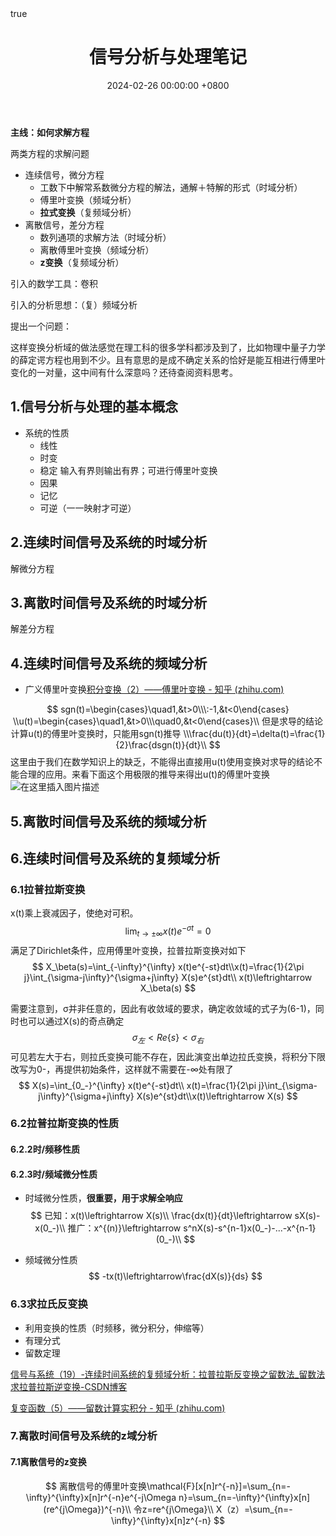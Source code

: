 ﻿---
title: 信号分析与处理笔记 
date: 2024-02-26 00:00:00 +0800
categories: [法]
tags: [信号分析, 傅里叶变换, 拉式变换]
math: true
mermaid: true
---

**主线：如何求解方程**

两类方程的求解问题
- 连续信号，微分方程
  - 工数下中解常系数微分方程的解法，通解＋特解的形式（时域分析）
  - 傅里叶变换（频域分析）
  - **拉式变换**（复频域分析）
- 离散信号，差分方程
  - 数列通项的求解方法（时域分析）
  - 离散傅里叶变换（频域分析）
  - **z变换**（复频域分析）

引入的数学工具：卷积

引入的分析思想：（复）频域分析

提出一个问题：

这样变换分析域的做法感觉在理工科的很多学科都涉及到了，比如物理中量子力学的薛定谔方程也用到不少。且有意思的是成不确定关系的恰好是能互相进行傅里叶变化的一对量，这中间有什么深意吗？还待查阅资料思考。

## 1.信号分析与处理的基本概念

- 系统的性质
  - 线性
  - 时变
  - 稳定 输入有界则输出有界；可进行傅里叶变换
  - 因果
  - 记忆
  - 可逆（一一映射才可逆）

## 2.连续时间信号及系统的时域分析
解微分方程
## 3.离散时间信号及系统的时域分析
解差分方程
## 4.连续时间信号及系统的频域分析

- 广义傅里叶变换[积分变换（2）——傅里叶变换 - 知乎 (zhihu.com)](https://zhuanlan.zhihu.com/p/108271985)

$$
sgn(t)=\begin{cases}\quad1,&t>0\\\:-1,&t<0\end{cases}
\\u(t)=\begin{cases}\quad1,&t>0\\\quad0,&t<0\end{cases}\\
但是求导的结论计算u(t)的傅里叶变换时，只能用sgn(t)推导
\\\frac{du(t)}{dt}=\delta(t)=\frac{1}{2}\frac{dsgn(t)}{dt}\\
$$
这里由于我们在数学知识上的缺乏，不能得出直接用u(t)使用变换对求导的结论不能合理的应用。来看下面这个用极限的推导来得出u(t)的傅里叶变换
![在这里插入图片描述](https://i-blog.csdnimg.cn/blog_migrate/4605b300d0191a6ba2209f0574851319.png#pic_center)

## 5.离散时间信号及系统的频域分析



## 6.连续时间信号及系统的复频域分析

### 6.1拉普拉斯变换

x(t)乘上衰减因子，使绝对可积。
$$
\lim_{t\to\pm\infty}x(t)e^{-\sigma t}=0\tag{6-1}
$$
满足了Dirichlet条件，应用傅里叶变换，拉普拉斯变换对如下
$$
X_\beta(s)=\int_{-\infty}^{\infty} x(t)e^{-st}dt\\x(t)=\frac{1}{2\pi j}\int_{\sigma-j\infty}^{\sigma+j\infty} X(s)e^{st}dt\\
x(t)\leftrightarrow X_\beta(s)
$$

需要注意到，σ并非任意的，因此有收敛域的要求，确定收敛域的式子为(6-1)，同时也可以通过X(s)的奇点确定
$$
\sigma_左<Re\{s\}<\sigma_右
$$
可见若左大于右，则拉氏变换可能不存在，因此演变出单边拉氏变换，将积分下限改写为0-，再提供初始条件，这样就不需要在-∞处有限了
$$
X(s)=\int_{0_-}^{\infty} x(t)e^{-st}dt\\
x(t)=\frac{1}{2\pi j}\int_{\sigma-j\infty}^{\sigma+j\infty} X(s)e^{st}dt\\x(t)\leftrightarrow X(s)
$$

### 6.2拉普拉斯变换的性质

#### 6.2.2时/频移性质



#### 6.2.3时/频域微分性质

- 时域微分性质，**很重要，用于求解全响应**
  $$
  已知：x(t)\leftrightarrow X(s)\\
  \frac{dx(t)}{dt}\leftrightarrow sX(s)-x(0_-)\\
  推广：x^{(n)}\leftrightarrow s^nX(s)-s^{n-1}x(0_-)-...-x^{n-1}(0_-)\\
  $$

- 频域微分性质
  $$
  -tx(t)\leftrightarrow\frac{dX(s)}{ds}
  $$

### 6.3求拉氏反变换

- 利用变换的性质（时频移，微分积分，伸缩等）
- 有理分式
- 留数定理

[信号与系统（19）-连续时间系统的复频域分析：拉普拉斯反变换之留数法_留数法求拉普拉斯逆变换-CSDN博客](https://blog.csdn.net/u013527941/article/details/110509140)

[复变函数（5）——留数计算实积分 - 知乎 (zhihu.com)](https://zhuanlan.zhihu.com/p/77163755)

### 7.离散时间信号及系统的z域分析

#### 7.1离散信号的z变换

$$
离散信号的傅里叶变换\mathcal{F}[x[n]r^{-n}]=\sum_{n=-\infty}^{\infty}x[n]r^{-n}e^{-j\Omega n}=\sum_{n=-\infty}^{\infty}x[n](re^{j\Omega})^{-n}\\
令z=re^{j\Omega}\\
X（z）=\sum_{n=-\infty}^{\infty}x[n]z^{-n}
$$


